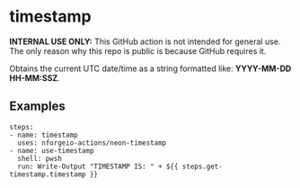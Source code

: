 # timestamp

**INTERNAL USE ONLY:** This GitHub action is not intended for general use.  The only reason why this repo is public is because GitHub requires it.

Obtains the current UTC date/time as a string formatted like: **YYYY-MM-DD HH-MM:SSZ**.

## Examples

```
steps:
- name: timestamp
  uses: nforgeio-actions/neon-timestamp 
- name: use-timestamp
  shell: pwsh
  run: Write-Output "TIMESTAMP IS: " + ${{ steps.get-timestamp.timestamp }}
```
